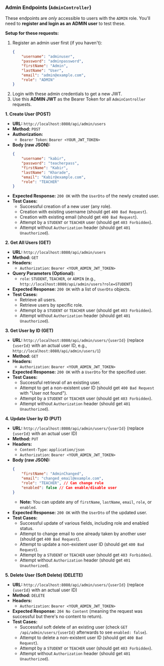 ### **Admin Endpoints (`AdminController`)**

These endpoints are *only* accessible to users with the `ADMIN` role. You'll need to **register and login as an ADMIN user** to test these.

**Setup for these requests:**
1.  Register an admin user first (if you haven't):
    ```json
    {
        "username": "adminuser",
        "password": "adminpassword",
        "firstName": "Admin",
        "lastName": "User",
        "email": "admin@example.com",
        "role": "ADMIN"
    }
    ```
2.  Login with these admin credentials to get a new JWT.
3.  Use this **ADMIN JWT** as the Bearer Token for all `AdminController` requests.

**1. Create User (POST)**

* **URL:** `http://localhost:8080/api/admin/users`
* **Method:** `POST`
* **Authorization:**
    * `Bearer Token`: `Bearer <YOUR_JWT_TOKEN>`
* **Body (raw JSON):**
    ```json
    {
        "username": "kabir",
        "password": "teacherpass",
        "firstName": "Kabir",
        "lastName": "Kharade",
        "email": "Kabir@example.com",
        "role": "TEACHER"
    }
    ```
* **Expected Response:** `200 OK` with the `UserDto` of the newly created user.
* **Test Cases:**
    * Successful creation of a new user (any role).
    * Creation with existing username (should get `400 Bad Request`).
    * Creation with existing email (should get `400 Bad Request`).
    * Attempt by a `STUDENT` or `TEACHER` user (should get `403 Forbidden`).
    * Attempt without `Authorization` header (should get `401 Unauthorized`).

**2. Get All Users (GET)**

* **URL:** `http://localhost:8080/api/admin/users`
* **Method:** `GET`
* **Headers:**
    * `Authorization`: `Bearer <YOUR_ADMIN_JWT_TOKEN>`
* **Query Parameters (Optional):**
    * `role`: `STUDENT`, `TEACHER`, or `ADMIN` (e.g., `http://localhost:8080/api/admin/users?role=STUDENT`)
* **Expected Response:** `200 OK` with a list of `UserDto` objects.
* **Test Cases:**
    * Retrieve all users.
    * Retrieve users by specific role.
    * Attempt by a `STUDENT` or `TEACHER` user (should get `403 Forbidden`).
    * Attempt without `Authorization` header (should get `401 Unauthorized`).

**3. Get User by ID (GET)**

* **URL:** `http://localhost:8080/api/admin/users/{userId}` (replace `{userId}` with an actual user ID, e.g., `http://localhost:8080/api/admin/users/1`)
* **Method:** `GET`
* **Headers:**
    * `Authorization`: `Bearer <YOUR_ADMIN_JWT_TOKEN>`
* **Expected Response:** `200 OK` with a `UserDto` for the specified user.
* **Test Cases:**
    * Successful retrieval of an existing user.
    * Attempt to get a non-existent user ID (should get `400 Bad Request` with "User not found").
    * Attempt by a `STUDENT` or `TEACHER` user (should get `403 Forbidden`).
    * Attempt without `Authorization` header (should get `401 Unauthorized`).

**4. Update User by ID (PUT)**

* **URL:** `http://localhost:8080/api/admin/users/{userId}` (replace `{userId}` with an actual user ID)
* **Method:** `PUT`
* **Headers:**
    * `Content-Type`: `application/json`
    * `Authorization`: `Bearer <YOUR_ADMIN_JWT_TOKEN>`
* **Body (raw JSON):**
    ```json
    {
        "firstName": "AdminChanged",
        "email": "changed_email@example.com",
        "role": "TEACHER", // Can change role
        "enabled": false // Can enable/disable user
    }
    ```
    * **Note:** You can update any of `firstName`, `lastName`, `email`, `role`, or `enabled`.
* **Expected Response:** `200 OK` with the `UserDto` of the updated user.
* **Test Cases:**
    * Successful update of various fields, including role and enabled status.
    * Attempt to change email to one already taken by another user (should get `400 Bad Request`).
    * Attempt to update a non-existent user ID (should get `400 Bad Request`).
    * Attempt by a `STUDENT` or `TEACHER` user (should get `403 Forbidden`).
    * Attempt without `Authorization` header (should get `401 Unauthorized`).

**5. Delete User (Soft Delete) (DELETE)**

* **URL:** `http://localhost:8080/api/admin/users/{userId}` (replace `{userId}` with an actual user ID)
* **Method:** `DELETE`
* **Headers:**
    * `Authorization`: `Bearer <YOUR_ADMIN_JWT_TOKEN>`
* **Expected Response:** `204 No Content` (meaning the request was successful but there's no content to return).
* **Test Cases:**
    * Successful soft delete of an existing user (check `GET /api/admin/users/{userId}` afterwards to see `enabled: false`).
    * Attempt to delete a non-existent user ID (should get `400 Bad Request`).
    * Attempt by a `STUDENT` or `TEACHER` user (should get `403 Forbidden`).
    * Attempt without `Authorization` header (should get `401 Unauthorized`).